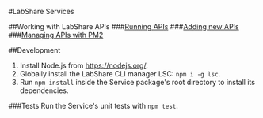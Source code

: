 #LabShare Services

##Working with LabShare APIs
###[Running APIs](docs/run-package.md)
###[Adding new APIs](docs/package-apis.md)
###[Managing APIs with PM2](docs/pm2-services.md)

##Development
1. Install Node.js from https://nodejs.org/.
2. Globally install the LabShare CLI manager LSC: `npm i -g lsc`.
3. Run `npm install` inside the Service package's root directory to install its dependencies.

###Tests
Run the Service's unit tests with `npm test`.
